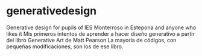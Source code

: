 # generativedesign
Generative design for pupils of IES Monterroso in Estepona and anyone who likes it
Mis primeros intentos de aprender a hacer diseño generativo a partir del libro Generative Art de Matt Pearson
La mayoría de códigos, con pequeñas modificaciones, son los de ese libro.
